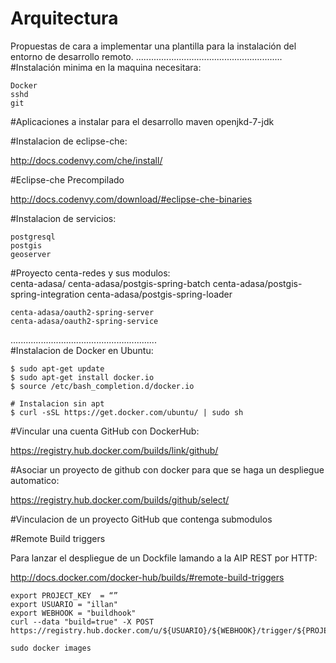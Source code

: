 # Arquitectura

Propuestas de cara a implementar una plantilla para la instalación del entorno de desarrollo remoto.
..........................................................
#Instalación minima en la maquina necesitara:

	Docker
	sshd
	git

#Aplicaciones a instalar para el desarrollo
	maven
	openjkd-7-jdk
	
#Instalacion de eclipse-che:

http://docs.codenvy.com/che/install/

#Eclipse-che Precompilado

http://docs.codenvy.com/download/#eclipse-che-binaries
	
#Instalacion de servicios:

	postgresql
	postgis
	geoserver
	
#Proyecto centa-redes y sus modulos:	
	centa-adasa/
	centa-adasa/postgis-spring-batch
	centa-adasa/postgis-spring-integration
	centa-adasa/postgis-spring-loader
	
	centa-adasa/oauth2-spring-server
	centa-adasa/oauth2-spring-service
	
	
	
..........................................................	
#Instalacion de Docker en Ubuntu:

```
$ sudo apt-get update
$ sudo apt-get install docker.io
$ source /etc/bash_completion.d/docker.io

# Instalacion sin apt
$ curl -sSL https://get.docker.com/ubuntu/ | sudo sh
```


#Vincular una cuenta GitHub con DockerHub:

https://registry.hub.docker.com/builds/link/github/

#Asociar un proyecto de github con docker para que se haga un despliegue automatico:

https://registry.hub.docker.com/builds/github/select/

#Vinculacion de un proyecto GitHub que contenga submodulos


#Remote Build triggers

Para lanzar el despliegue de un Dockfile lamando a la AIP REST por  HTTP:

http://docs.docker.com/docker-hub/builds/#remote-build-triggers

```
export PROJECT_KEY  = “”
export USUARIO = "illan"
export WEBHOOK = "buildhook"
curl --data "build=true" -X POST https://registry.hub.docker.com/u/${USUARIO}/${WEBHOOK}/trigger/${PROJECT_KEY}
```


```
sudo docker images
```


